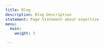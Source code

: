 ```yaml
---
title: Blog
description: Blog Description
statement: Page Statement about expertise
menu:
  main:
    weight: 3

---
```

